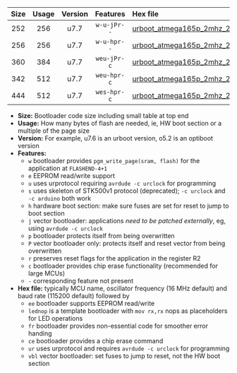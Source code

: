 |Size|Usage|Version|Features|Hex file|
|:-:|:-:|:-:|:-:|:--|
|252|256|u7.7|`w-u-jPr--`|[urboot_atmega165p_2mhz_250000bps_lednop_ur_vbl.hex](https://raw.githubusercontent.com/stefanrueger/urboot.hex/main/mcus/atmega165p/fcpu_2mhz/250000_bps/urboot_atmega165p_2mhz_250000bps_lednop_ur_vbl.hex)|
|256|256|u7.7|`w-u-hpr--`|[urboot_atmega165p_2mhz_250000bps_lednop_fr_ur.hex](https://raw.githubusercontent.com/stefanrueger/urboot.hex/main/mcus/atmega165p/fcpu_2mhz/250000_bps/urboot_atmega165p_2mhz_250000bps_lednop_fr_ur.hex)|
|360|384|u7.7|`weu-jPr-c`|[urboot_atmega165p_2mhz_250000bps_ee_lednop_fr_ce_ur_vbl.hex](https://raw.githubusercontent.com/stefanrueger/urboot.hex/main/mcus/atmega165p/fcpu_2mhz/250000_bps/urboot_atmega165p_2mhz_250000bps_ee_lednop_fr_ce_ur_vbl.hex)|
|342|512|u7.7|`weu-hpr-c`|[urboot_atmega165p_2mhz_250000bps_ee_lednop_fr_ce_ur.hex](https://raw.githubusercontent.com/stefanrueger/urboot.hex/main/mcus/atmega165p/fcpu_2mhz/250000_bps/urboot_atmega165p_2mhz_250000bps_ee_lednop_fr_ce_ur.hex)|
|444|512|u7.7|`wes-hpr-c`|[urboot_atmega165p_2mhz_250000bps_ee_lednop_fr_ce.hex](https://raw.githubusercontent.com/stefanrueger/urboot.hex/main/mcus/atmega165p/fcpu_2mhz/250000_bps/urboot_atmega165p_2mhz_250000bps_ee_lednop_fr_ce.hex)|

- **Size:** Bootloader code size including small table at top end
- **Usage:** How many bytes of flash are needed, ie, HW boot section or a multiple of the page size
- **Version:** For example, u7.6 is an urboot version, o5.2 is an optiboot version
- **Features:**
  + `w` bootloader provides `pgm_write_page(sram, flash)` for the application at `FLASHEND-4+1`
  + `e` EEPROM read/write support
  + `u` uses urprotocol requiring `avrdude -c urclock` for programming
  + `s` uses skeleton of STK500v1 protocol (deprecated); `-c urclock` and `-c arduino` both work
  + `h` hardware boot section: make sure fuses are set for reset to jump to boot section
  + `j` vector bootloader: applications *need to be patched externally*, eg, using `avrdude -c urclock`
  + `p` bootloader protects itself from being overwritten
  + `P` vector bootloader only: protects itself and reset vector from being overwritten
  + `r` preserves reset flags for the application in the register R2
  + `c` bootloader provides chip erase functionality (recommended for large MCUs)
  + `-` corresponding feature not present
- **Hex file:** typically MCU name, oscillator frequency (16 MHz default) and baud rate (115200 default) followed by
  + `ee` bootloader supports EEPROM read/write
  + `lednop` is a template bootloader with `mov rx,rx` nops as placeholders for LED operations
  + `fr` bootloader provides non-essential code for smoother error handing
  + `ce` bootloader provides a chip erase command
  + `ur` uses urprotocol and requires `avrdude -c urclock` for programming
  + `vbl` vector bootloader: set fuses to jump to reset, not the HW boot section
